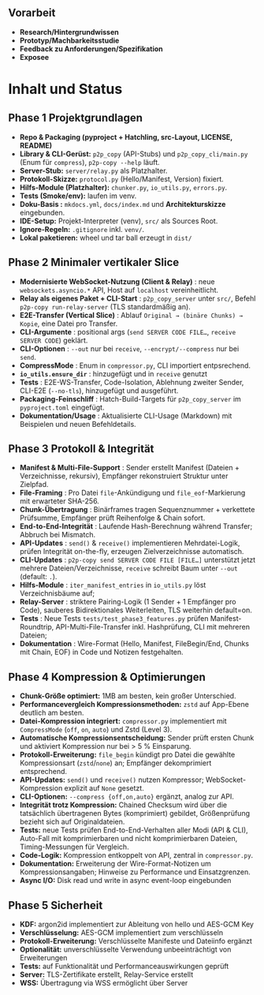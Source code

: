 ## Vorarbeit

* **Research/Hintergrundwissen**
* **Prototyp/Machbarkeitsstudie**
* **Feedback zu Anforderungen/Spezifikation**
* **Exposee**

# Inhalt und Status
## Phase 1 Projektgrundlagen 

* **Repo & Packaging (pyproject + Hatchling, src-Layout, LICENSE, README)** 
* **Library & CLI-Gerüst:** `p2p_copy` (API-Stubs) und `p2p_copy_cli/main.py` (Enum für `compress`),  `p2p-copy --help` läuft. 
* **Server-Stub:** `server/relay.py` als Platzhalter. 
* **Protokoll-Skizze:** `protocol.py` (Hello/Manifest, Version) fixiert. 
* **Hilfs-Module (Platzhalter):** `chunker.py`, `io_utils.py`, `errors.py`. 
* **Tests (Smoke/env):** laufen im venv. 
* **Doku-Basis :** `mkdocs.yml`, `docs/index.md` und **Architekturskizze** eingebunden. 
* **IDE-Setup:** Projekt-Interpreter (venv), `src/` als Sources Root. 
* **Ignore-Regeln:** `.gitignore` inkl. `venv/`. 
* **Lokal paketieren:** wheel und tar ball erzeugt in `dist/` 


## Phase 2  Minimaler vertikaler Slice

* **Modernisierte WebSocket-Nutzung (Client & Relay)** : neue `websockets.asyncio.*` API, Host auf `localhost` vereinheitlicht.
* **Relay als eigenes Paket + CLI-Start** : `p2p_copy_server` unter `src/`, Befehl `p2p-copy run-relay-server` (TLS standardmäßig an).
* **E2E-Transfer (Vertical Slice)** : Ablauf `Original → (binäre Chunks) → Kopie`, eine Datei pro Transfer.
* **CLI-Argumente** : positional args (`send SERVER CODE FILE…`, `receive SERVER CODE`) geklärt.
* **CLI-Optionen** : `--out` nur bei `receive`, `--encrypt/--compress` nur bei `send`.
* **CompressMode** : Enum in `compressor.py`, CLI importiert entpsrechend.
* **`io_utils.ensure_dir`** : hinzugefügt und in `receive` genutzt
* **Tests** : E2E-WS-Transfer, Code-Isolation, Ablehnung zweiter Sender, CLI-E2E (`--no-tls`), hinzugefügt und ausgeführt.
* **Packaging-Feinschliff** : Hatch-Build-Targets für `p2p_copy_server` im `pyproject.toml` eingefügt. 
* **Dokumentation/Usage** : Aktualisierte CLI-Usage (Markdown) mit Beispielen und neuen Befehldetails.


## Phase 3 Protokoll & Integrität

* **Manifest & Multi-File-Support** : Sender erstellt Manifest (Dateien + Verzeichnisse, rekursiv), Empfänger rekonstruiert Struktur unter Zielpfad.
* **File-Framing** : Pro Datei `file`-Ankündigung und `file_eof`-Markierung mit erwarteter SHA-256.
* **Chunk-Übertragung** : Binärframes tragen Sequenznummer + verkettete Prüfsumme, Empfänger prüft Reihenfolge & Chain sofort.
* **End-to-End-Integrität** : Laufende Hash-Berechnung während Transfer; Abbruch bei Mismatch.
* **API-Updates** : `send()` & `receive()` implementieren Mehrdatei-Logik, prüfen Integrität on-the-fly, erzeugen Zielverzeichnisse automatisch.
* **CLI-Updates** : `p2p-copy send SERVER CODE FILE [FILE…]` unterstützt jetzt mehrere Dateien/Verzeichnisse, `receive` schreibt Baum unter `--out` (default: `.`).
* **Hilfs-Module** : `iter_manifest_entries` in `io_utils.py` löst Verzeichnisbäume auf; 
* **Relay-Server** : striktere Pairing-Logik (1 Sender + 1 Empfänger pro Code), sauberes Bidirektionales Weiterleiten, TLS weiterhin default=on.
* **Tests** : Neue Tests `tests/test_phase3_features.py` prüfen Manifest-Roundtrip, API-Multi-File-Transfer inkl. Hashprüfung, CLI mit mehreren Dateien;
* **Dokumentation** : Wire-Format (Hello, Manifest, FileBegin/End, Chunks mit Chain, EOF) in Code und Notizen festgehalten.


## Phase 4 Kompression & Optimierungen

* **Chunk-Größe optimiert:** 1MB am besten, kein großer Unterschied.
* **Performancevergleich Kompressionsmethoden:** `zstd` auf App-Ebene deutlich am besten.
* **Datei-Kompression integriert:** `compressor.py` implementiert mit `CompressMode` (`off`, `on`, `auto`) und Zstd (Level 3).
* **Automatische Kompressionsentscheidung:** Sender prüft ersten Chunk und aktiviert Kompression nur bei > 5 % Einsparung.
* **Protokoll-Erweiterung:** `file_begin` kündigt pro Datei die gewählte Kompressionsart (`zstd`/`none`) an; Empfänger dekomprimiert entsprechend.
* **API-Updates:** `send()` und `receive()` nutzen Kompressor; WebSocket-Kompression explizit auf `None` gesetzt.
* **CLI-Optionen:** `--compress {off,on,auto}` ergänzt, analog zur API.
* **Integrität trotz Kompression:** Chained Checksum wird über die tatsächlich übertragenen Bytes (komprimiert) gebildet, Größenprüfung bezieht sich auf Originaldateien.
* **Tests:** neue Tests prüfen End-to-End-Verhalten aller Modi (API & CLI), Auto-Fall mit komprimierbaren und nicht komprimierbaren Dateien, Timing-Messungen für Vergleich.
* **Code-Logik:** Kompression entkoppelt von API, zentral in `compressor.py`.
* **Dokumentation:** Erweiterung der Wire-Format-Notizen um Kompressionsangaben; Hinweise zu Performance und Einsatzgrenzen.  
* **Async I/O:** Disk read und write in async event-loop eingebunden


## Phase 5 Sicherheit

* **KDF:** argon2id implementiert zur Ableitung von hello und AES-GCM Key
* **Verschlüsselung:** AES-GCM implementiert zum verschlüsseln
* **Protokoll-Erweiterung:** Verschlüsselte Manifeste und Dateiinfo ergänzt
* **Optionalität:** unverschlüsselte Verwendung unbeeinträchtigt von Erweiterungen
* **Tests:** auf Funktionalität und Performanceauswirkungen geprüft
* **Server:** TLS-Zertifikate erstellt, Relay-Service erstellt
* **WSS:** Übertragung via WSS ermöglicht über Server